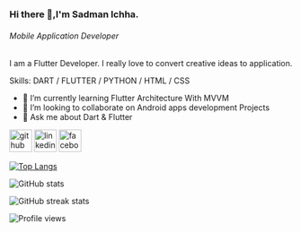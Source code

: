 ### Hi there 👋,I'm Sadman Ichha.
###### Mobile Application Developer
I am a Flutter Developer. I really love to convert creative ideas to application.

Skills: DART / FLUTTER / PYTHON / HTML / CSS

- 🌱 I’m currently learning Flutter Architecture With MVVM 
- 👯 I’m looking to collaborate on Android apps development Projects 
- 💬 Ask me about Dart & Flutter 


[<img src='https://cdn.jsdelivr.net/npm/simple-icons@3.0.1/icons/github.svg' alt='github' height='40'>](https://github.com/sadman-ichha)  [<img src='https://cdn.jsdelivr.net/npm/simple-icons@3.0.1/icons/linkedin.svg' alt='linkedin' height='40'>](https://www.linkedin.com/in/sadman-ichha/)  [<img src='https://cdn.jsdelivr.net/npm/simple-icons@3.0.1/icons/facebook.svg' alt='facebook' height='40'>](https://www.facebook.com/sadman_ichha)  

[![Top Langs](https://github-readme-stats.vercel.app/api/top-langs/?username=sadman-ichha)](https://github.com/anuraghazra/github-readme-stats)

![GitHub stats](https://github-readme-stats.vercel.app/api?username=sadman-ichha&show_icons=true)  

![GitHub streak stats](https://github-readme-streak-stats.herokuapp.com/?user=sadman-ichha)  

![Profile views](https://gpvc.arturio.dev/sadman-ichha)  
